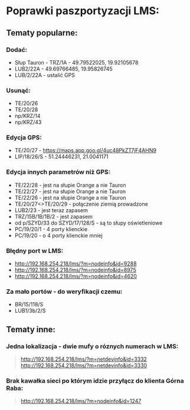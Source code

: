 # Poprawki paszportyzacji LMS:

## Tematy popularne:

### Dodać:
- Słup Tauron - TRZ/1A - 49.79522025, 19.92105678
- LUB2/22A - 49.69766485, 19.95826745
- LUB/2/22A - ustalić GPS

### Usunąć:
- TE/20/26
- TE/20/28
- np/KRZ/14
- np/KRZ/43

### Edycja GPS:
- TE/20/27 - https://maps.app.goo.gl/4uc48PkZT7jF4AHN9 
- LIP/18/26/S - 51.24446231, 21.0041171

### Edycja innych parametrów niż GPS:
- TE/22/28 - jest na słupie Orange a nie Tauron 
- TE/22/27 - jest na słupie Orange a nie Tauron 
- TE/22/26 - jest na słupie Orange a nie Tauron 
- TE/20/27<>TE/20/29 - połączenie ziemią prowadzone
- LUB2/23 - jest teraz zapasem
- TRZ/15B/1B/1B/2 - jest zapasem
- od p/SZYD/33 do SZYD/17/128/S - są to słupy oświetleniowe
- PC/19/20/1 - 4 porty klienckie
- PC/19/20 - o 4 porty klienckie mniej 

### Błędny port w LMS:
- http://192.168.254.218/lms/?m=nodeinfo&id=9288
- http://192.168.254.218/lms/?m=nodeinfo&id=8975
- http://192.168.254.218/lms/?m=nodeinfo&id=4620

### Za mało portów - do weryfikacji czemu:
- BR/15/118/S
- LUB1/3b/2/S 

## Tematy inne:

### Jedna lokalizacja - dwie mufy o róznych numerach w LMS:
>http://192.168.254.218/lms/?m=netdevinfo&id=3332
>http://192.168.254.218/lms/?m=netdevinfo&id=3330

### Brak kawałka sieci po którym idzie przyłącz do klienta Górna Raba:
>http://192.168.254.218/lms/?m=nodeinfo&id=1247
